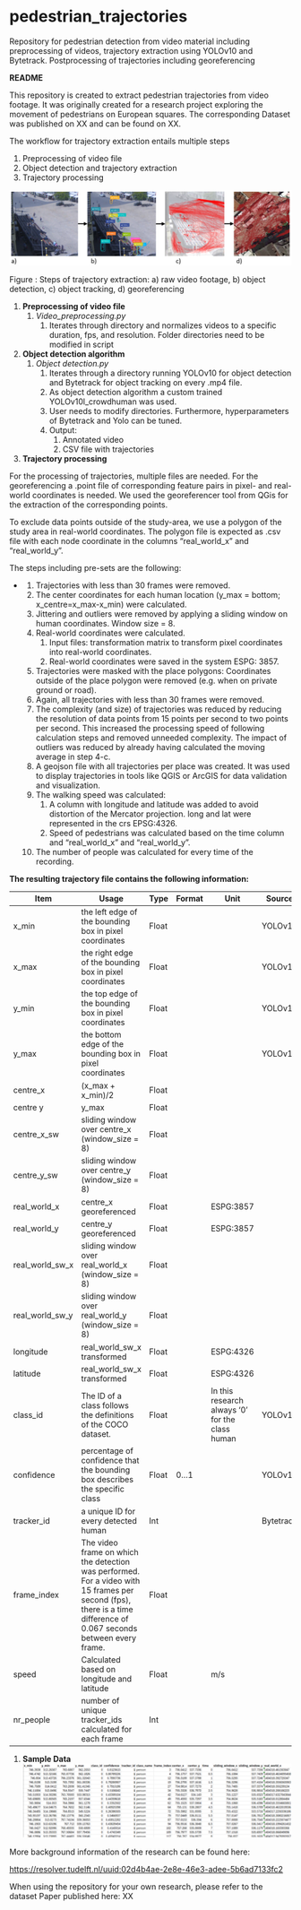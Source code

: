 # pedestrian_trajectories
Repository for pedestrian detection from video material including preprocessing of videos, trajectory extraction using YOLOv10 and Bytetrack. Postprocessing of trajectories including georeferencing


**README**

This repository is created to extract pedestrian trajectories from video footage. It was originally created for a research project exploring the movement of pedestrians on European squares. The corresponding Dataset was published on XX and can be found on XX.

The workflow for trajectory extraction entails multiple steps

1. Preprocessing of video file
2. Object detection and trajectory extraction
3. Trajectory processing

![Figure 1: Steps of trajectory extraction: a) raw video footage, b) object detection, c) object tracking, d) georeferencing](images/steps.png)

Figure : Steps of trajectory extraction: a) raw video footage, b) object detection, c) object tracking, d) georeferencing

1. **Preprocessing of video file**
    1. _Video_preprocessing.py_
        1. Iterates through directory and normalizes videos to a specific duration, fps, and resolution. Folder directories need to be modified in script
2. **Object detection algorithm**
    1. _Object detection.py_
        1. Iterates through a directory running YOLOv10 for object detection and Bytetrack for object tracking on every .mp4 file.
        2. As object detection algorithm a custom trained YOLOv10l_crowdhuman was used.
        3. User needs to modify directories. Furthermore, hyperparameters of Bytetrack and Yolo can be tuned.
        4. Output:
            1. Annotated video
            2. CSV file with trajectories
3. **Trajectory processing**

For the processing of trajectories, multiple files are needed. For the georeferencing a .point file of corresponding feature pairs in pixel- and real-world coordinates is needed. We used the georeferencer tool from QGis for the extraction of the corresponding points.

To exclude data points outside of the study-area, we use a polygon of the study area in real-world coordinates. The polygon file is expected as .csv file with each node coordinate in the columns “real_world_x” and “real_world_y”.

The steps including pre-sets are the following:

- 1. Trajectories with less than 30 frames were removed.
  2. The center coordinates for each human location (y_max = bottom; x_centre=x_max-x_min) were calculated.
  3. Jittering and outliers were removed by applying a sliding window on human coordinates. Window size = 8.
  4. Real-world coordinates were calculated.
        1. Input files: transformation matrix to transform pixel coordinates into real-world coordinates.
        2. Real-world coordinates were saved in the system ESPG: 3857.
  5. Trajectories were masked with the place polygons: Coordinates outside of the place polygon were removed (e.g. when on private ground or road).
  6. Again, all trajectories with less than 30 frames were removed.
  7. The complexity (and size) of trajectories was reduced by reducing the resolution of data points from 15 points per second to two points per second. This increased the processing speed of following calculation steps and removed unneeded complexity. The impact of outliers was reduced by already having calculated the moving average in step 4-c.
  8. A geojson file with all trajectories per place was created. It was used to display trajectories in tools like QGIS or ArcGIS for data validation and visualization.
  9. The walking speed was calculated:
        1. A column with longitude and latitude was added to avoid distortion of the Mercator projection. long and lat were represented in the crs EPSG:4326.
        2. Speed of pedestrians was calculated based on the time column and “real_world_x” and “real_world_y”.
  10. The number of people was calculated for every time of the recording.

**The resulting trajectory file contains the following information:**

| Item | Usage | Type | Format | Unit | Source |
| --- | --- | --- | --- | --- | --- |
| x_min | the left edge of the bounding box in pixel coordinates | Float |     |     | YOLOv10 |
| x_max | the right edge of the bounding box in pixel coordinates | Float |     |     | YOLOv10 |
| y_min | the top edge of the bounding box in pixel coordinates | Float |     |     | YOLOv10 |
| y_max | the bottom edge of the bounding box in pixel coordinates | Float |     |     | YOLOv10 |
| centre_x | (x_max + x_min)/2 | Float |     |     |     |
| centre y | y_max | Float |     |     |     |
| centre_x_sw | sliding window over centre_x (window_size = 8) | Float |     |     |     |
| centre_y_sw | sliding window over centre_y (window_size = 8) | Float |     |     |     |
| real_world_x | centre_x georeferenced | Float |     | ESPG:3857 |     |
| real_world_y | centre_y georeferenced | Float |     | ESPG:3857 |     |
| real_world_sw_x | sliding window over real_world_x (window_size = 8) | Float |     |     |     |
| real_world_sw_y | sliding window over real_world_y (window_size = 8) | Float |     |     |     |
| longitude | real_world_sw_x transformed | Float |     | ESPG:4326 |     |
| latitude | real_world_sw_x transformed | Float |     | ESPG:4326 |     |
| class_id | The ID of a class follows the definitions of the COCO dataset. | Float |     | In this research always ‘0’ for the class human | YOLOv10 |
| confidence | percentage of confidence that the bounding box describes the specific class | Float | 0…1 |     | YOLOv10 |
| tracker_id | a unique ID for every detected human | Int |     |     | Bytetrack |
| frame_index | The video frame on which the detection was performed. For a video with 15 frames per second (fps), there is a time difference of 0.067 seconds between every frame. | Float |     |     |     |
| speed | Calculated based on longitude and latitude | Float |     | m/s |     |
| nr_people | number of unique tracker_ids calculated for each frame | Int |     |     |     |

1. **Sample Data**
![Data output](images/table.png)



More background information of the research can be found here:

<https://resolver.tudelft.nl/uuid:02d4b4ae-2e8e-46e3-adee-5b6ad7133fc2>

When using the repository for your own research, please refer to the dataset Paper published here: XX
